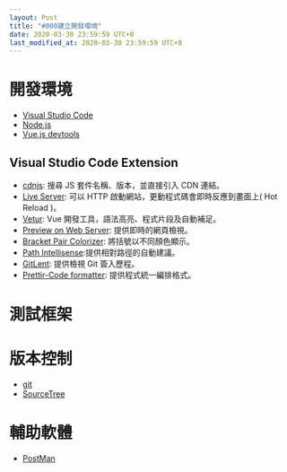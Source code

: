 ```yaml
---
layout: Post
title: "#000建立開發環境"
date: 2020-03-30 23:59:59 UTC+8 
last_modified_at: 2020-03-30 23:59:59 UTC+8 
---
```

# 開發環境
* [Visual Studio Code][VSCode]
* [Node.js][Node]
* [Vue.js devtools][vuetools]

## Visual Studio Code Extension
* [cdnjs][cdnjs]: 搜尋 JS 套件名稱、版本，並直接引入 CDN 連結。
* [Live Server][liveServer]: 可以 HTTP 啟動網站，更動程式碼會即時反應到畫面上( Hot Reload )。
* [Vetur][Vetur]: Vue 開發工具，語法高亮、程式片段及自動補足。
* [Preview on Web Server][PoWS]: 提供即時的網頁檢視。
* [Bracket Pair Colorizer][BPC]: 將括號以不同顏色顯示。
* [Path Intellisense][PI]:提供相對路徑的自動建議。
* [GitLent][GL]: 提供檢視 Git 簽入歷程。
* [Prettir-Code formatter][PCf]: 提供程式統一編排格式。

# 測試框架

# 版本控制
* [git][git]
* [SourceTree][ST]

# 輔助軟體
* [PostMan][PostMan]

[VSCode]:https://code.visualstudio.com/
[cdnjs]:https://marketplace.visualstudio.com/items?itemName=JakeWilson.vscode-cdnjs
[liveServer]:https://marketplace.visualstudio.com/items?itemName=ritwickdey.LiveServer
[Vetur]:https://marketplace.visualstudio.com/items?itemName=octref.vetur
[vuetools]:https://chrome.google.com/webstore/detail/vuejs-devtools/nhdogjmejiglipccpnnnanhbledajbpd
[Node]:https://nodejs.org/en/download/
[PostMan]:https://www.postman.com/downloads/
[git]:https://git-scm.com/
[ST]:https://www.sourcetreeapp.com/

[GL]:https://marketplace.visualstudio.com/items?itemName=eamodio.gitlens
[BPC]:https://marketplace.visualstudio.com/items?itemName=CoenraadS.bracket-pair-colorizer
[PI]:https://marketplace.visualstudio.com/items?itemName=christian-kohler.path-intellisense
[PoWS]:https://marketplace.visualstudio.com/items?itemName=yuichinukiyama.vscode-preview-server
[PCf]:https://marketplace.visualstudio.com/items?itemName=esbenp.prettier-vscode